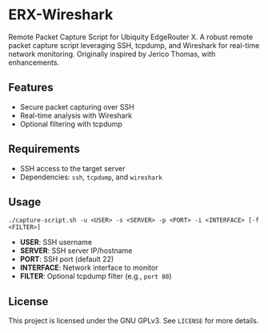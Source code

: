 # ERX-Wireshark

Remote Packet Capture Script for Ubiquity EdgeRouter X.
A robust remote packet capture script leveraging SSH, tcpdump, and Wireshark for real-time network monitoring. Originally inspired by Jerico Thomas, with enhancements.

## Features
- Secure packet capturing over SSH
- Real-time analysis with Wireshark
- Optional filtering with tcpdump

## Requirements
- SSH access to the target server
- Dependencies: `ssh`, `tcpdump`, and `wireshark`

## Usage
```
./capture-script.sh -u <USER> -s <SERVER> -p <PORT> -i <INTERFACE> [-f <FILTER>]
```
- **USER**: SSH username
- **SERVER**: SSH server IP/hostname
- **PORT**: SSH port (default 22)
- **INTERFACE**: Network interface to monitor
- **FILTER**: Optional tcpdump filter (e.g., `port 80`)

## License
This project is licensed under the GNU GPLv3. See `LICENSE` for more details.
